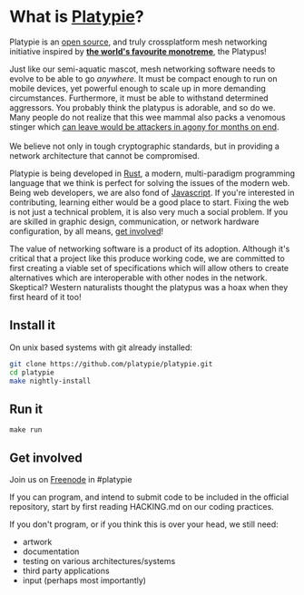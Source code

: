 # What is <a href="http://platypie.org">Platypie</a>?
Platypie is an [open source](https://github.com/platypie "our git"), and truly crossplatform mesh networking initiative inspired by **[the world's favourite monotreme](http://en.wikipedia.org/wiki/Platypus)**, the Platypus!  
  
Just like our semi-aquatic mascot, mesh networking software needs to evolve to be able to go *anywhere*. It must be compact enough to run on mobile devices, yet powerful enough to scale up in more 
demanding circumstances. Furthermore, it must be able to withstand determined aggressors. You probably think the platypus is adorable, and so do we. Many people do not realize that this wee mammal
also packs a venomous stinger which [can leave would be attackers in agony for months on end](http://en.wikipedia.org/wiki/Platypus_venom "platypus venom").  
<br>
We believe not only in tough cryptographic standards, but in providing a network architecture that cannot be compromised.  
  
Platypie is being developed in [Rust](http://www.rust-lang.org/ "Rust Lang"), a modern, multi-paradigm programming language that we think is perfect for solving the issues of the modern web. Being web developers, we are also fond of [Javascript](http://nodejs.org/ "nodejs"). If you're interested in contributing, learning either would be a good place to start. Fixing the web is not just a technical problem, it is also very much a social problem. If you are skilled in graphic design, communication, or network hardware configuration, by all means, [get involved](https://github.com/platypie/platypie#get-involved)!  
  
The value of networking software is a product of its adoption. Although it's critical that a project like this produce working code, we are committed to first creating a viable set of specifications which will allow others to create alternatives which are interoperable with other nodes in the network. Skeptical? Western naturalists thought the platypus was a hoax when they first heard of it too!  
  
## Install it  
  
On unix based systems with git already installed:  
```bash
git clone https://github.com/platypie/platypie.git  
cd platypie  
make nightly-install  
```
  
## Run it  
`make run`  
  
## Get involved  
Join us on [Freenode](http://webchat.freenode.net/?channels=%23platypie "freenode's webchat") in #platypie  
  
If you can program, and intend to submit code to be included in the official repository, start by first reading HACKING.md on our coding practices.  
  
If you don't program, or if you think this is over your head, we still need:  
* artwork
* documentation
* testing on various architectures/systems
* third party applications
* input (perhaps most importantly)
